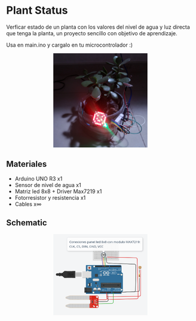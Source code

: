 # Plant Status

Verficar estado de un planta con los valores del nivel de agua y luz directa que tenga la planta, un proyecto sencillo con objetivo de aprendizaje.

Usa en main.ino y cargalo en tu microcontrolador :)
<p align="center">
<img src="/img_readme/plantstatus v0,1.jpg" width="50%" alt="finish">
</p>

## Materiales
* Arduino UNO R3 x1
* Sensor de nivel de agua x1
* Matriz led 8x8 + Driver Max7219 x1
* Fotorresistor y resistencia x1
* Cables x∞

## Schematic

<p align="center">
<img src="/img_readme/schematic.png" width="50%" alt="schematic">
</p>
